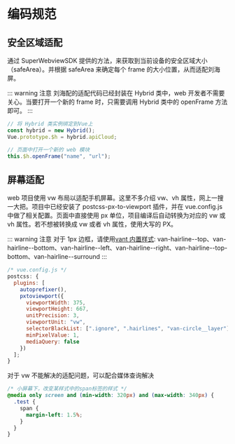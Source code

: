 # 编码规范

## 安全区域适配

通过 SuperWebviewSDK 提供的方法，来获取到当前设备的安全区域大小（safeArea）。并根据 safeArea 来确定每个 frame 的大小位置，从而适配刘海屏。

::: warning 注意
刘海配的适配代码已经封装在 Hybrid 类中，web 开发者不需要关心。当要打开一个新的 frame 时，只需要调用 Hybrid 类中的 openFrame 方法即可。
:::

```js
// 将 Hybrid 类实例绑定到Vue上
const hybrid = new Hybrid();
Vue.prototype.$h = hybrid.apiCloud;

// 页面中打开一个新的 web 模块
this.$h.openFrame("name", "url");
```

## 屏幕适配

web 项目使用 vw 布局以适配手机屏幕。这里不多介绍 vw、vh 属性，网上一搜一大把。项目中已经安装了 postcss-px-to-viewport 插件，并在 vue.config.js 中做了相关配置。页面中直接使用 px 单位，项目编译后自动转换为对应的 vw 或 vh 属性。若不想被转换成 vw 或者 vh 属性，使用大写的 PX。

::: warning 注意
对于 1px 边框，请使用[vant 内置样式](https://youzan.github.io/vant/#/zh-CN/style):
van-hairline--top、van-hairline--bottom、van-hairline--left、van-hairline--right、van-hairline--top-bottom、van-hairline--surround
:::

```js
/* vue.config.js */
postcss: {
  plugins: [
    autoprefixer(),
    pxtoviewport({
      viewportWidth: 375,
      viewportHeight: 667,
      unitPrecision: 3,
      viewportUnit: "vw",
      selectorBlackList: [".ignore", ".hairlines", "van-circle__layer"],
      minPixelValue: 1,
      mediaQuery: false
    })
  ];
}
```

对于 vw 不能解决的适配问题，可以配合媒体查询解决

```css
/* 小屏幕下，改变某样式中的span标签的样式 */
@media only screen and (min-width: 320px) and (max-width: 340px) {
  .test {
    span {
      margin-left: 1.5%;
    }
  }
}
```
